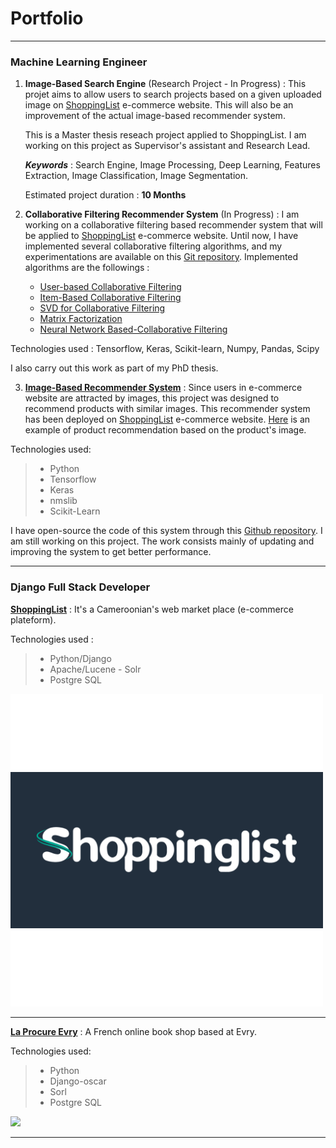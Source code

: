 # Portfolio

---

### Machine Learning Engineer

1. **Image-Based Search Engine** (Research Project - In Progress) : This projet aims to allow users to search projects based on a given uploaded image on [ShoppingList](https://shoppinglist.cm) e-commerce website. This will also be an improvement of the actual image-based recommender system.

    This is a Master thesis reseach project applied to ShoppingList. I am working on this project as Supervisor's assistant and Research Lead.
    
    ***Keywords*** : Search Engine, Image Processing, Deep Learning, Features Extraction, Image Classification, Image Segmentation.
    
    Estimated project duration : **10 Months**


2. **Collaborative Filtering Recommender System** (In Progress) : I am working on a collaborative filtering based recommender system that will be applied to [ShoppingList](https://shoppinglist.cm) e-commerce website. Until now, I have implemented several collaborative filtering algorithms, and my experimentations are available on this [Git repository](https://github.com/nzhinusoftcm/review-on-collaborative-filtering). Implemented algorithms are the followings :
    - [User-based Collaborative Filtering](https://github.com/nzhinusoftcm/review-on-collaborative-filtering/blob/master/2.%20user-based%20collaborative%20filtering.ipynb)
    - [Item-Based Collaborative Filtering](https://github.com/nzhinusoftcm/review-on-collaborative-filtering/blob/master/3.%20item-based%20collaborative%20filtering.ipynb)
    - [SVD for Collaborative Filtering](https://github.com/nzhinusoftcm/review-on-collaborative-filtering/blob/master/4.%20Singular%20Value%20Decomposition.ipynb)
    - [Matrix Factorization](https://github.com/nzhinusoftcm/review-on-collaborative-filtering/blob/master/5.%20Regularized%20SVD%20(Matrix%20Factorization).ipynb)
    - [Neural Network Based-Collaborative Filtering](https://github.com/nzhinusoftcm/review-on-collaborative-filtering/blob/master/6.%20neural%20networks%20matrix%20factorization.ipynb)
    
Technologies used : Tensorflow, Keras, Scikit-learn, Numpy, Pandas, Scipy
    
I also carry out this work as part of my PhD thesis.

3. **[Image-Based Recommender System](https://shoppinglist.cm)** : Since users in e-commerce website are attracted by images, this project was designed to recommend products with similar images. This recommender system has been deployed on [ShoppingList](https://shoppinglist.cm) e-commerce website. [Here](https://shoppinglist.cm/fr/search/detail/pyjama-7-pieces/) is an example of product recommendation based on the product's image.

Technologies used:
> - Python
> - Tensorflow 
> - Keras 
> - nmslib 
> - Scikit-Learn

I have open-source the code of this system through this [Github repository](https://github.com/nzhinusoftcm/Image-Based-RS). I am still working on this project. The work consists mainly of updating and improving the system to get better performance.


---

### Django Full Stack Developer 

**[ShoppingList](https://shoppinglist.cm/fr/)** : It's a Cameroonian's web market place (e-commerce plateform).

Technologies used :
> - Python/Django
> - Apache/Lucene - Solr
> - Postgre SQL

<a href="https://shoppinglist.cm"><img src="images/shoppinglist-logo.png" width="500px"/></a>

---
**[La Procure Evry](https://laprocure-evry.com/)** : A French online book shop based at Evry.

Technologies used:
> - Python
> - Django-oscar
> - Sorl
> - Postgre SQL

<a href="https://laprocure-evry.com/"><img src="https://laprocure-evry.com/static/koparion/img/Logo.jpg" width="500px"/></a>

---

